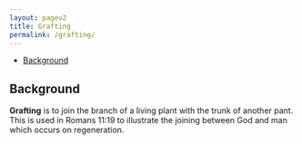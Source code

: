 ```yaml
---
layout: pagev2
title: Grafting
permalink: /grafting/
---
```

- [Background](#background)

## Background

**Grafting** is to join the branch of a living plant with the trunk of another pant. This is used in Romans 11:19 to illustrate the joining between God and man which occurs on regeneration.
